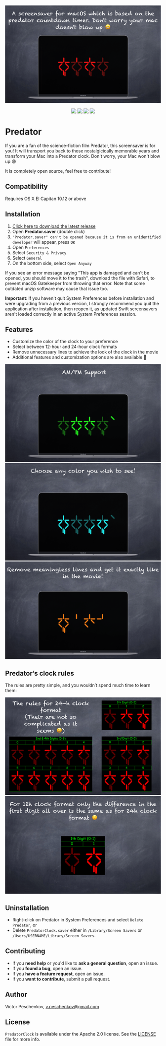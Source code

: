 ![Predator Screensaver](assets/predator-preview-1.png)
<p align="center">
  <img src="https://img.shields.io/badge/platform-osx-brightgreen.svg"/>
  <img src="https://img.shields.io/github/release/vpeschenkov/Predator.svg"/>
  <img src="https://img.shields.io/github/release-date/vpeschenkov/Predator.svg"/>
  <img src="https://img.shields.io/github/downloads/vpeschenkov/Predator/total.svg"/>
</p>

# Predator

If you are a fan of the science-fiction film Predator, this screensaver is for you! It will transport you back to those nostalgicically memorable years and transform your Mac into a Predator clock. Don't worry, your Mac won't blow up 😄

It is completely open source, feel free to contribute!

## Compatibility

Requires OS X El Capitan 10.12 or above

## Installation

1. [Click here to download the latest release](https://github.com/vpeschenkov/Predator/releases/download/1.0.6/Predator.saver.zip)
2. Open **Predator.saver** (double click)
3. `"Predator.saver" can't be opened because it is from an unidentified developer` will appear, press `OK`
4. Open `Preferences`
5. Select `Security & Privacy`
6. Select `General`
7. On the bottom side, select `Open Anyway`

If you see an error message saying "This app is damaged and can't be opened, you should move it to the trash", download the file with Safari, to prevent macOS Gatekeeper from throwing that error. Note that some outdated unzip software may cause that issue too.

**Important**: If you haven't quit System Preferences before installation and were upgrading from a previous version, I strongly recommend you quit the application after installation, then reopen it, as updated Swift screensavers aren't loaded correctly in an active System Preferences session.

## Features

- Customize the color of the clock to your preference
- Select between 12-hour and 24-hour clock formats
- Remove unnecessary lines to achieve the look of the clock in the movie
- Additional features and customization options are also available 🙂
  
![Predator - AM/PM Support](assets/predator-preview-2.png)
![Predator - Choose any color you wish to see!](assets/predator-preview-3.png)
![Predator - Remove meaningless lines and get it exactly like in the movie!](assets/predator-preview-4.png)

## Predator’s clock rules

The rules are pretty simple, and you wouldn’t spend much time to learn them:

![Predator Screensaver](assets/predator-preview-5.png)
![Predator Screensaver](assets/predator-preview-6.png)

## Uninstallation 

- Right-click on Predator in System Preferences and select `Delete Predator`, or
- Delete `PredatorClock.saver` either in `/Library/Screen Savers` or `/Users/USERNAME/Library/Screen Savers`.

## Contributing

- If you **need help** or you'd like to **ask a general question**, open an issue.
- If you **found a bug**, open an issue.
- If you **have a feature request**, open an issue.
- If you **want to contribute**, submit a pull request.

## Author

Victor Peschenkov, v.peschenkov@gmail.com

## License

`PredatorClock` is available under the Apache 2.0 license. See the [LICENSE](LICENSE) file for more info.
